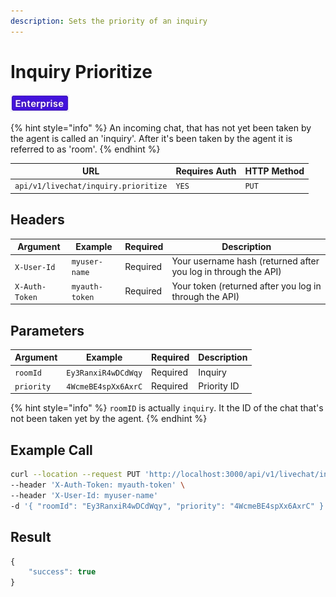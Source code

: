 ```yaml
---
description: Sets the priority of an inquiry
---
```


# Inquiry Prioritize

![](../../../../../../../.gitbook/assets/Enterprise.jpg)

{% hint style="info" %}
An incoming chat, that has not yet been taken by the agent is called an 'inquiry'. After it's been taken by the agent it is referred to as 'room'.
{% endhint %}

| URL                                  | Requires Auth | HTTP Method |
| ------------------------------------ | ------------- | ----------- |
| `api/v1/livechat/inquiry.prioritize` | `YES`         | `PUT`       |

## Headers

| Argument       | Example        | Required | Description                                                    |
| -------------- | -------------- | -------- | -------------------------------------------------------------- |
| `X-User-Id`    | `myuser-name`  | Required | Your username hash (returned after you log in through the API) |
| `X-Auth-Token` | `myauth-token` | Required | Your token (returned after you log in through the API)         |

## Parameters

| Argument   | Example             | Required | Description |
| ---------- | ------------------- | -------- | ----------- |
| `roomId`   | `Ey3RanxiR4wDCdWqy` | Required | Inquiry     |
| `priority` | `4WcmeBE4spXx6AxrC` | Required | Priority ID |

{% hint style="info" %}
`roomID` is actually `inquiry`. It the ID of the chat that's not been taken yet by the agent.
{% endhint %}

## Example Call

```bash
curl --location --request PUT 'http://localhost:3000/api/v1/livechat/inquiry.prioritize'\
--header 'X-Auth-Token: myauth-token' \
--header 'X-User-Id: myuser-name'
-d '{ "roomId": "Ey3RanxiR4wDCdWqy", "priority": "4WcmeBE4spXx6AxrC" }'
```

## Result

```javascript
{
    "success": true
}
```
